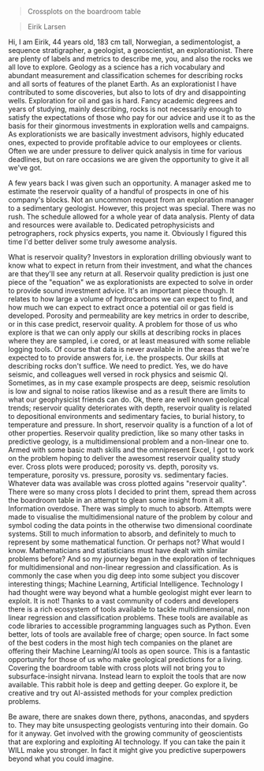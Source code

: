 > Crossplots on the boardroom table

> Eirik Larsen

Hi, I am Eirik, 44 years old, 183 cm tall, Norwegian, a sedimentologist, a sequence stratigrapher, a geologist, a geoscientist, an explorationist. There are plenty of labels and metrics to describe me, you, and also the rocks we all love to explore. Geology as a science has a rich vocabulary and abundant measurement and classification schemes for describing rocks and all sorts of features of the planet Earth. As an explorationist I have contributed to some discoveries, but also to lots of dry and disappointing wells. Exploration for oil and gas is hard. Fancy academic degrees and years of studying, mainly describing, rocks is not necessarily enough to satisfy the expectations of those who pay for our advice and use it to as the basis for their ginormous investments in exploration wells and campaigns. As explorationists we are basically investment advisors, highly educated ones, expected to provide profitable advice to our employees or clients. Often we are under pressure to deliver quick analysis in time for various deadlines, but on rare occasions we are given the opportunity to give it all we've got.

A few years back I was given such an opportunity. A manager asked me to estimate the reservoir quality of a handful of prospects in one of his company's blocks. Not an uncommon request from an exploration manager to a sedimentary geologist. However, this project was special. There was no rush. The schedule allowed for a whole year of data analysis. Plenty of data and resources were available to. Dedicated petrophysicists and petrographers, rock physics experts, you name it. Obviously I figured this time I'd better deliver some truly awesome analysis.

What is reservoir quality? Investors in exploration drilling obviously want to know what to expect in return from their investment, and what the chances are that they'll see any return at all. Reservoir quality prediction is just one piece of the "equation" we as explorationists are expected to solve in order to provide sound investment advice. It's an important piece though. It relates to how large a volume of hydrocarbons we can expect to find, and how much we can expect to extract once a potential oil or gas field is developed. Porosity and permeability are key metrics in order to describe, or in this case predict, reservoir quality. A problem for those of us who explore is that we can only apply our skills at describing rocks in places where they are sampled, i.e cored, or at least measured with some reliable logging tools. Of course that data is never available in the areas that we're expected to to provide answers for, i.e. the prospects. Our skills at describing rocks don't suffice. We need to predict. Yes, we do have seismic, and colleagues well versed in rock physics and seismic QI. Sometimes, as in my case example prospects are deep, seismic resolution is low and signal to noise ratios likewise and as a result there are limits to what our geophysicist friends can do. Ok, there are well known geological trends; reservoir quality deteriorates with depth, reservoir quality is related to depositional environments and sedimentary facies, to burial history, to temperature and pressure. In short, reservoir quality is a function of a lot of other properties. Reservoir quality prediction, like so many other tasks in predictive geology, is a multidimensional problem and a non-linear one to. Armed with some basic math skills and the omnipresent Excel, I got to work on the problem hoping to deliver the awesomest reservoir quality study ever. Cross plots were produced; porosity vs. depth, porosity vs. temperature, porosity vs. pressure, porosity vs. sedimentary facies. Whatever data was available was cross plotted agains "reservoir quality". There were so many cross plots I decided to print them, spread them across the boardroom table in an attempt to glean some insight from it all. Information overdose. There was simply to much to absorb. Attempts were made to visualise the multidimensional nature of the problem by colour and symbol coding the data points in the otherwise two dimensional coordinate systems. Still to much information to absorb, and definitely to much to represent by some mathematical function. Or perhaps not? What would I know. Mathematicians and statisticians must have dealt with similar problems before? And so my journey began in the exploration of techniques for multidimensional and non-linear regression and classification. As is commonly the case when you dig deep into some subject you discover interesting things; Machine Learning, Artificial Intelligence. Technology I had thought were way beyond what a humble geologist might ever learn to exploit. It is not! Thanks to a vast community of coders and developers there is a rich ecosystem of tools available to tackle multidimensional, non linear regression and classification problems. These tools are available as code libraries to accessible programming languages such as Python. Even better, lots of tools are available free of charge; open source. In fact some of the best coders in the most high tech companies on the planet are offering their Machine Learning/AI tools as open source. This is a fantastic opportunity for those of us who make geological predictions for a living. Covering the boardroom table with cross plots will not bring you to subsurface-insight nirvana. Instead learn to exploit the tools that are now available. This rabbit hole is deep and getting deeper. Go explore it, be creative and try out AI-assisted methods for your complex prediction problems. 

Be aware, there are snakes down there, pythons, anacondas, and spyders to. They may bite unsuspecting geologists venturing into their domain. Go for it anyway. Get involved with the growing community of geoscientists that are exploring and exploiting AI technology. If you can take the pain it WILL make you stronger. In fact it might give you predictive superpowers beyond what you could imagine.